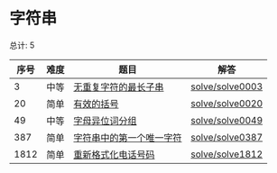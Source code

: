 # 字符串

<!--- table -->

总计: 5

| 序号 | 难度 | 题目                                                                                                     | 解答                                  |
| ---- | ---- | -------------------------------------------------------------------------------------------------------- | ------------------------------------- |
| 3    | 中等 | [无重复字符的最长子串](https://leetcode-cn.com/problems/longest-substring-without-repeating-characters/) | [solve/solve0003](../solve/solve0003) |
| 20   | 简单 | [有效的括号](https://leetcode-cn.com/problems/valid-parentheses/)                                        | [solve/solve0020](../solve/solve0020) |
| 49   | 中等 | [字母异位词分组](https://leetcode-cn.com/problems/group-anagrams/)                                       | [solve/solve0049](../solve/solve0049) |
| 387  | 简单 | [字符串中的第一个唯一字符](https://leetcode-cn.com/problems/first-unique-character-in-a-string/)         | [solve/solve0387](../solve/solve0387) |
| 1812 | 简单 | [重新格式化电话号码](https://leetcode-cn.com/problems/reformat-phone-number/)                            | [solve/solve1812](../solve/solve1812) |
